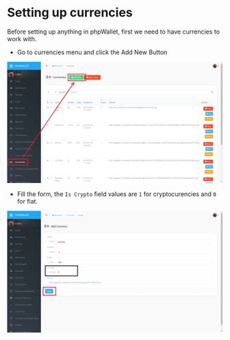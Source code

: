 Setting up  currencies
==============================

Before setting up anything in phpWallet, first we need to have currencies to work with.

* Go to currencies menu and click the Add New Button

[![image02](img/currency_add_new.png)](img/currency_add_new.png)

* Fill the form, the `Is Crypto` field values are `1` for cryptocurencies and `0` for fiat.

[![image02](img/currency_add_new_save.png)](img/currency_add_new_save.png)